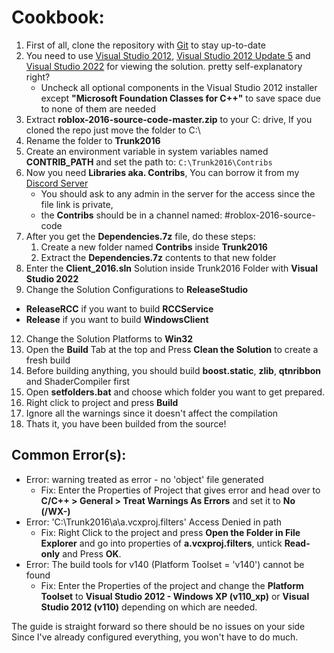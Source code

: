 # Cookbook:

1. First of all, clone the repository with [Git](https://git-scm.com/) to stay up-to-date
2. You need to use [Visual Studio 2012](https://files.dog/MSDN/Visual%20Studio%202012/en_visual_studio_ultimate_2012_x86_dvd_2262106.iso), [Visual Studio 2012 Update 5](https://files.dog/MSDN/Visual%20Studio%202012%20Update%205/mu_visual_studio_2012_update_5_x86_dvd_6967467.iso) and [Visual Studio 2022](https://visualstudio.microsoft.com/tr/vs/) for viewing the solution. pretty self-explanatory right?
   - Uncheck all optional components in the Visual Studio 2012 installer except **"Microsoft Foundation Classes for C++"** to save space due to none of them are needed
3. Extract **roblox-2016-source-code-master.zip** to your C: drive, If you cloned the repo just move the folder to C:\
4. Rename the folder to **Trunk2016**
5. Create an environment variable in system variables named **CONTRIB_PATH** and set the path to: ``C:\Trunk2016\Contribs``
6. Now you need **Libraries aka. Contribs**, You can borrow it from my [Discord Server](discord.gg/rVrYHdrbsp)
   * You should ask to any admin in the server for the access since the file link is private,
   * the **Contribs** should be in a channel named: #roblox-2016-source-code
8. After you get the **Dependencies.7z** file, do these steps:
   1. Create a new folder named **Contribs** inside **Trunk2016**
   2. Extract the **Dependencies.7z** contents to that new folder
9. Enter the **Client_2016.sln** Solution inside Trunk2016 Folder with **Visual Studio 2022**
11. Change the Solution Configurations to **ReleaseStudio**
   * **ReleaseRCC** if you want to build **RCCService**
   * **Release** if you want to build **WindowsClient**
12. Change the Solution Platforms to **Win32**
13. Open the **Build** Tab at the top and Press **Clean the Solution** to create a fresh build
14. Before building anything, you should build **boost.static**, **zlib**, **qtnribbon** and ShaderCompiler first
15. Open **setfolders.bat** and choose which folder you want to get prepared.
16. Right click to project and press **Build**
17. Ignore all the warnings since it doesn't affect the compilation
18. Thats it, you have been builded from the source!

## Common Error(s):
 - Error: warning treated as error - no 'object' file generated
    - Fix: Enter the Properties of Project that gives error and head over to **C/C++ > General > Treat Warnings As Errors** and set it to **No (/WX-)**
 - Error: 'C:\Trunk2016\a\a.vcxproj.filters' Access Denied in path
    - Fix: Right Click to the project and press **Open the Folder in File Explorer** and go into properties of **a.vcxproj.filters**, untick **Read-only** and Press **OK**.
 - Error: The build tools for v140 (Platform Toolset = 'v140') cannot be found
    - Fix: Enter the Properties of the project and change the **Platform Toolset** to **Visual Studio 2012 - Windows XP (v110_xp)** or **Visual Studio 2012 (v110)** depending on which are needed.

The guide is straight forward so there should be no issues on your side<br>
Since I've already configured everything, you won't have to do much.
